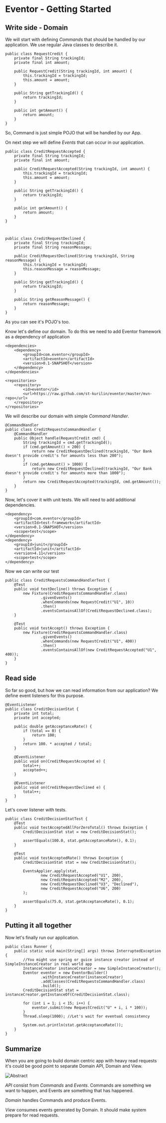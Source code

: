 Eventor - Getting Started
=======

Write side - Domain
-------
We will start with defining *Commands* that should be handled by our application. We use regular Java classes to describe it.

    
    public class RequestCredit {
        private final String trackingId;
        private final int amount;
    
        public RequestCredit(String trackingId, int amount) {
            this.trackingId = trackingId;
            this.amount = amount;
        }
    
        public String getTrackingId() {
            return trackingId;
        }
    
        public int getAmount() {
            return amount;
        }
    }

So, Command is just simple POJO that will be handled by our App.

On next step we will define *Events* that can occur in our application.


    
    public class CreditRequestAccepted {
        private final String trackingId;
        private final int amount;
    
        public CreditRequestAccepted(String trackingId, int amount) {
            this.trackingId = trackingId;
            this.amount = amount;
        }
    
        public String getTrackingId() {
            return trackingId;
        }
    
        public int getAmount() {
            return amount;
        }
    }


    
    public class CreditRequestDeclined {
        private final String trackingId;
        private final String reasonMessage;
    
        public CreditRequestDeclined(String trackingId, String reasonMessage) {
            this.trackingId = trackingId;
            this.reasonMessage = reasonMessage;
        }
    
        public String getTrackingId() {
            return trackingId;
        }
    
        public String getReasonMessage() {
            return reasonMessage;
        }
    }


As you can see it's POJO's too.

Know let's define our domain. To do this we need to add Eventor framework as a dependency of application

    <dependencies>
        <dependency>
            <groupId>com.eventor</groupId>
            <artifactId>eventor</artifactId>
            <version>0.1-SNAPSHOT</version>
        </dependency>
    </dependencies>

    <repositories>
        <repository>
            <id>eventor</id>
            <url>https://raw.github.com/st-kurilin/eventor/master/mvn-repo</url>
        </repository>
    </repositories>


We will describe our domain with simple *Command Handler*.

    
    
    @CommandHandler
    public class CreditRequestsCommandHandler {
        @CommandHandler
        public Object handle(RequestCredit cmd) {
            String trackingId = cmd.getTrackingId();
            if (cmd.getAmount() < 200) {
                return new CreditRequestDeclined(trackingId, "Our Bank doesn't provide credit's for amounts less than 200");
            }
            if (cmd.getAmount() > 1000) {
                return new CreditRequestDeclined(trackingId, "Our Bank doesn't provide credit's for amounts more than 1000");
            }
            return new CreditRequestAccepted(trackingId, cmd.getAmount());
        }
    }

Now, let's cover it with unit tests. We will need to add additional dependencies.

    <dependency>
        <groupId>com.eventor</groupId>
        <artifactId>test-framework</artifactId>
        <version>0.1-SNAPSHOT</version>
        <scope>test</scope>
    </dependency>
    <dependency>
        <groupId>junit</groupId>
        <artifactId>junit</artifactId>
        <version>4.11</version>
        <scope>test</scope>
    </dependency>

Now we can write our test

    
    
    public class CreditRequestsCommandHandlerTest {
        @Test
        public void testDecline() throws Exception {
            new Fixture(CreditRequestsCommandHandler.class)
                    .givenEvents()
                    .whenCommands(new RequestCredit("U1", 10))
                    .then()
                    .eventsContainsAllOf(CreditRequestDeclined.class);
        }
    
        @Test
        public void testAccept() throws Exception {
            new Fixture(CreditRequestsCommandHandler.class)
                    .givenEvents()
                    .whenCommands(new RequestCredit("U1", 400))
                    .then()
                    .eventsContainsAllOf(new CreditRequestAccepted("U1", 400));
        }
    }

Read side
-------
So far so good, but how we can read information from our application? We define event listeners for this purpose.

    
    
    @EventListener
    public class CreditDecisionStat {
        private int total;
        private int accepted;
    
        public double getAcceptanceRate() {
            if (total == 0) {
                return 100;
            }
            return 100. * accepted / total;
        }
    
        @EventListener
        public void on(CreditRequestAccepted e) {
            total++;
            accepted++;
        }
    
        @EventListener
        public void on(CreditRequestDeclined e) {
            total++;
        }
    }

Let's cover listener with tests.

    
    
    
    public class CreditDecisionStatTest {
        @Test
        public void testAcceptedAllForZeroTotal() throws Exception {
            CreditDecisionStat stat = new CreditDecisionStat();
    
            assertEquals(100.0, stat.getAcceptanceRate(), 0.1);
        }
    
        @Test
        public void testAcceptedRate() throws Exception {
            CreditDecisionStat stat = new CreditDecisionStat();
    
            EventsApplier.apply(stat,
                    new CreditRequestAccepted("U1", 200),
                    new CreditRequestAccepted("M2", 200),
                    new CreditRequestDeclined("U3", "Declined"),
                    new CreditRequestAccepted("U6", 200)
            );
    
            assertEquals(75.0, stat.getAcceptanceRate(), 0.1);
        }
    }

Putting it all together
-------

Now let's finally run our application.

    
    
    public class Runner {
        public static void main(String[] args) throws InterruptedException {
            //You might use spring or guice instance creator instead of SimpleInstanceCreator in real world app
            InstanceCreator instanceCreator = new SimpleInstanceCreator();
            Eventor eventor = new EventorBuilder()
                    .withInstanceCreator(instanceCreator)
                    .addClasses(CreditRequestsCommandHandler.class)
                    .build();
            CreditDecisionStat stat = instanceCreator.getInstanceOf(CreditDecisionStat.class);
    
            for (int i = 1; i < 15; i++) {
                eventor.submit(new RequestCredit("U" + i, i * 100));
            }
            Thread.sleep(1000); //Let's wait for eventual consistency
    
            System.out.println(stat.getAcceptanceRate());
        }
    }


Summarize
-------

When you are going to build domain centric app with heavy read requests it's could be good point to separate Domain API, Domain and View.

![Abstract][1]


*API* consist from *Commands* and *Events*. Commands are something we want to happen, and Events are something that has happened.

*Domain* handles Commands and produce Events.

*View* consumes events generated by Domain. It should make system prepare for read requests.



[1]: http://goo.gl/lSei7P
